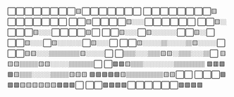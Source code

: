 ⬜⬜⬜⬜⬜⬜⬜⬜🟨⬜⬜⬜⬜⬜⬜⬜
⬜⬜⬜⬜⬜⬜⬜⬜🟨⬜⬜⬜⬜⬜⬜⬜
⬜⬜🟨⬜⬜⬜⬜🟨🏼🏼⬜⬜⬜⬜⬜⬜
⬜⬜🟨🏼⬜⬜⬜🟨🏼🏼⬜⬜⬜⬜🟨⬜
⬜⬜🟨🏼🏼⬜🟨🏼🏼🏼🏼⬜⬜🟨🏼⬜
⬜⬜🟨🏼🏼⬜🟨🏼🏼🏼🏼⬜🟨🏼🏼⬜
⬜⬜🟨🏼🏼🏼🏽🏼🏼🏼🏽🟨🏼🏼🏼⬜
⬜⬜🟨🟨🏼🏼🏽🏽🏽🏽🏽🟨🏼🏼🏼⬜
⬜🏽🏽🏼🏼🏽🏽🟨🟨🏼🏽🏽🏼🏼🏽⬜
🟨🟨🟨🏽🏽🏽🟨🟨🏼🏼🏼🏽🏽🏽🏽⬜
⬜🟩🟩🟨🏽🏽🏼🏼🏼🏼🏼🏽🏽🏽🏽🏽
🟩🟥🟩🟩🟨🏽🏽🏼🏼🏼🏽🏽🏽🟨🟨🟨
🟩🟩🟩🟩🟩🟨🏽🏽🏽🏽🏽🏽🟨🟨⬜⬜
⬜⬜⬜🟩🟩🟩🟨🟨🟨🟨🟨🟨🟩🟩🟩⬜
⬜⬜🟩🟩🟩🟩⬜⬜⬜⬜⬜⬜🟩🟩🟩🟩

